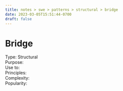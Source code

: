 ```yaml
---
title: notes > swe > patterns > structural > bridge
date: 2023-03-05T15:51:44-0700
draft: false
---
```

# Bridge
Type: Structural  
Purpose:  
Use to:  
Principles:  
Complexity:  
Popularity:  
